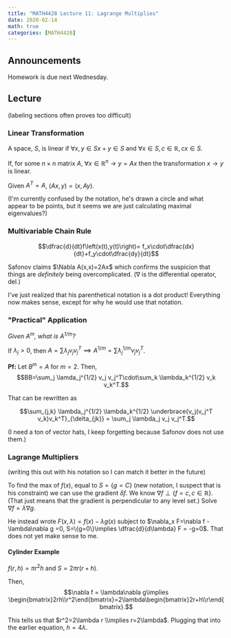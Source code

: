```yaml
---
title: "MATH4428 Lecture 11: Lagrange Multiplies"
date: 2020-02-14
math: true 
categories: [MATH4428]
---
```


## Announcements

Homework is due next Wednesday.

## Lecture

(labeling sections often proves too difficult)

### Linear Transformation

A space, $S$, is linear if $\forall x,y\in S x+y\in S$ and $\forall x\in S, c\in \mathbb{R}, cx\in S$.

If, for some $n\times n$ matrix $A$, $\forall x\in\mathbb{R}^n\to y=Ax$ then the transformation $x\to y$ is linear. 

Given $A^T=A$, $(Ax,y)=(x,Ay)$.

(I'm currently confused by the notation, he's drawn a circle and what appear to be points, but it seems we are just calculating maximal eigenvalues?)

### Multivariable Chain Rule

$$\dfrac{d}{dt}f\left(x(t),y(t)\right)= f_x\cdot\dfrac{dx}{dt}+f_y\cdot\dfrac{dy}{dt}$$

Safonov claims $\Nabla A(x,x)=2Ax$ which confirms the suspicion that things are *definitely* being overcomplicated. ($\nabla$ is the differential operator, del.)

I've just realized that his parenthetical notation is a dot product! Everything now makes sense, except for why he would use that notation.

### "Practical" Application

*Given $A^m$, what is $A^{1/m}$?* 

If $\lambda_j>0$, then $A=\sum \lambda_j v_j v_j^T\implies A^{1/m} = \sum \lambda_j^{1/m} v_j v_j^T$.

**Pf:** Let $B^m=A$ for $m=2$. Then, $$BB=\sum_j \lamda_j^{1/2} v_j v_j^T\cdot\sum_k \lambda_k^{1/2} v_k v_k^T.$$

That can be rewritten as 

$$\sum_{j,k} \lambda_j^{1/2} \lambda_k^{1/2} \underbrace{v_j(v_j^T v_k)v_k^T}_{\delta_{jk}} = \sum_j \lambda_j v_j v_j^T.$$

(I need a ton of vector hats, I keep forgetting because Safonov does not use them.)

### Lagrange Multipliers

(writing this out with his notation so I can match it better in the future)

To find the max of $f(x)$, equal to $S=\{g=C\}$ (new notation, I suspect that is his constraint) we can use the gradient $\delta f$. We know $\nabla f \perp \{ f=c, c\in\mathbb{R} \}$. (That just means that the gradient is perpendicular to any level set.) Solve $\nabla f =\lambda \nabla g$.

He instead wrote $F(x,\lambda) = f(x)-\lambda g(x)$ subject to $\nabla_x F=\nabla f - \lambda\nabla g =0, S=\{g=0\}\implies \dfrac{d}{d\lambda} F = -g=0$. That does not yet make sense to me.

#### Cylinder Example

$f(r,h)=\pi r^2h$ and $S=2\pi r(r+h)$.

Then, $$\nabla f = \lambda\nabla g\implies \begin{bmatrix}2rh\\r^2\end{bmatrix}=2\lambda\begin{bmatrix}2r+h\\r\end{bmatrix}.$$

This tells us that $r^2=2\lambda r \\implies r=2\lambda$. Plugging that into the earlier equation, $h=4\lambda$.
